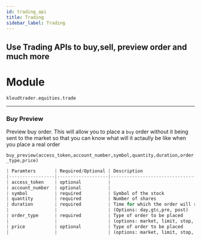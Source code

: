 ```yaml
---
id: trading_api
title: Trading
sidebar_label: Trading
---
```


## Use Trading APIs to buy,sell, preview order and much more


# Module
<code>kloudtrader.equities.trade</code>
***
### Buy Preview
Preview buy order. This will allow you to place a <code>buy</code> order without it being sent to the market so that you can know what will it actaully be like when you place a real order

<code>buy_preview(access_token,account_number,symbol,quantity,duration,order_type,price)</code>
```python
| Paramters       | Required/Optional | Description                                    | Type |
|-----------------|-------------------|------------------------------------------------|------| 
| access_token    | optional          |                                                | str  |
| account_number  | optional          |                                                | str  |
| symbol          | required          | Symbol of the stock                            | str  |
| quantity        | required          | Number of shares                               | str  |
| duration        | required          | Time for which the order will remain in effect | str  |
|                 |                   | (Options: day,gtc,pre, post)                   |      |
| order_type      | required          | Type of order to be placed                     |      |
|                 |                   | (options: market, limit, stop, stop_limit)     | str  |
| price           | optional          | Type of order to be placed                     |      |
|                 |                   | (options: market, limit, stop, stop_limit)     | str  |
```
